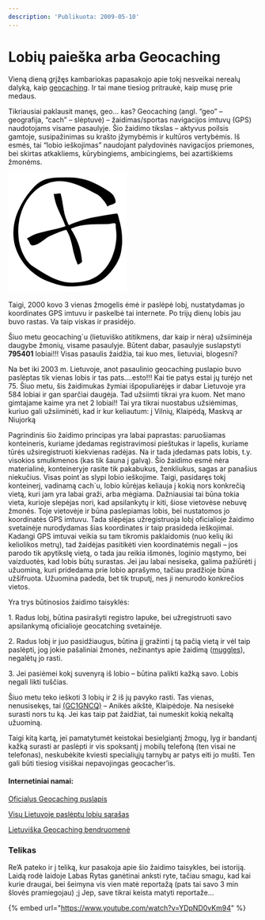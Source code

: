 ```yaml
---
description: 'Publikuota: 2009-05-10'
---
```


# Lobių paieška arba Geocaching

Vieną dieną grįžęs kambariokas papasakojo apie tokį nesveikai nerealų dalyką, kaip [geocaching](http://en.wikipedia.org/wiki/Geocaching). Ir tai mane tiesiog pritraukė, kaip musę prie medaus.

Tikriausiai paklausit manęs, geo… kas? Geocaching (angl. “geo” – geografija, “cach” – slėptuvė) – žaidimas/sportas navigacijos imtuvų (GPS) naudotojams visame pasaulyje. Šio žaidimo tikslas – aktyvus poilsis gamtoje, susipažinimas su krašto įžymybėmis ir kultūros vertybėmis. Iš esmės, tai “lobio ieškojimas” naudojant palydovinės navigacijos priemones, bei skirtas atkakliems, kūrybingiems, ambicingiems, bei azartiškiems žmonėms.

![](../../.gitbook/assets/600pxgeocachingsvg-thumb.png)

Taigi, 2000 kovo 3 vienas žmogelis ėmė ir paslėpė lobį, nustatydamas jo koordinates GPS imtuvu ir paskelbė tai internete. Po trijų dienų lobis jau buvo rastas. Va taip viskas ir prasidėjo.

Šiuo metu geocaching\`u (lietuviško atitikmens, dar kaip ir nėra) užsiiminėja daugybe žmonių, visame pasaulyje. Būtent dabar, pasaulyje suslapstyti **795401** lobiai!!! Visas pasaulis žaidžia, tai kuo mes, lietuviai, blogesni?

Na bet iki 2003 m. Lietuvoje, anot pasaulinio geocaching puslapio buvo paslėptas tik vienas lobis ir tas pats….esto!!! Kai tie patys estai jų turėjo net 75. Šiuo metu, šis žaidimukas žymiai išpopuliarėjęs ir dabar Lietuvoje yra 584 lobiai ir gan sparčiai daugėja. Tad užsiimti tikrai yra kuom. Net mano gimtajame kaime yra net 2 lobiai!! Tai yra tikrai nuostabus užsiėmimas, kuriuo gali užsiiminėti, kad ir kur keliautum: į Vilnių, Klaipėdą, Maskvą ar Niujorką

Pagrindinis šio žaidimo principas yra labai paprastas: paruošiamas konteineris, kuriame įdedamas registravimosi pieštukas ir lapelis, kuriame tūrės užsiregistruoti kiekvienas radėjas. Na ir tada įdedamas pats lobis, t.y. visokios smulkmenos (kas tik šauna į galvą). Šio žaidimo esmė nėra materialinė, konteineryje rasite tik pakabukus, ženkliukus, sagas ar panašius niekučius. Visas point\`as slypi lobio ieškojime. Taigi, pasidaręs tokį konteinerį, vadinamą cach\`u, lobio kūrėjas keliauja į kokią nors konkrečią vietą, kuri jam yra labai graži, arba mėgiama. Dažniausiai tai būna tokia vieta, kurioje slepėjas nori, kad apsilankytų ir kiti, šiose vietovėse nebuvę žmonės. Toje vietovėje ir būna paslepiamas lobis, bei nustatomos jo koordinatės GPS imtuvu. Tada slėpėjas užregistruoja lobį oficialioje žaidimo svetainėje nurodydamas šias koordinates ir taip prasideda ieškojimai. Kadangi GPS imtuvai veikia su tam tikromis paklaidomis (nuo kelių iki keliolikos metrų), tad žaidėjas pasitikėti vien koordinatėmis negali – jos parodo tik apytikslę vietą, o tada jau reikia išmonės, loginio mąstymo, bei vaizduotės, kad lobis būtų surastas. Jei jau labai nesiseka, galima pažiūrėti į užuominą, kuri pridedama prie lobio aprašymo, tačiau pradžioje būna užšifruota. Užuomina padeda, bet tik truputį, nes ji nenurodo konkrečios vietos.

Yra trys būtinosios žaidimo taisyklės:

1\. Radus lobį, būtina pasirašyti registro lapuke, bei užregistruoti savo apsilankymą oficialioje geocatching svetainėje.

2\. Radus lobį ir juo pasidžiaugus, būtina jį gražinti į tą pačią vietą ir vėl taip paslėpti, jog jokie pašaliniai žmonės, nežinantys apie žaidimą ([muggles](http://en.wikipedia.org/wiki/Muggle)), negalėtų jo rasti.

3\. Jei pasiėmei kokį suvenyrą iš lobio – būtina palikti kažką savo. Lobis negali likti tuščias.

Šiuo metu teko ieškoti 3 lobių ir 2 iš jų pavyko rasti. Tas vienas, nenusisekęs, tai [(GC1GNCQ)](http://www.geocaching.com/seek/cache\_details.aspx?guid=b348672d-4292-4762-a40b-0dc2ca636820) – Anikės aikštė, Klaipėdoje. Na nesisekė surasti nors tu ką. Jei kas taip pat žaidžiat, tai numeskit kokią nekaltą užuominą.

Taigi kitą kartą, jei pamatytumėt keistokai besielgiantį žmogų, lyg ir bandantį kažką surasti ar paslėpti ir vis spoksantį į mobilų telefoną (ten visai ne telefonas), neskubėkite kviesti specialiųjų tarnybų ar patys eiti jo mušti. Ten gali būti tiesiog visiškai nepavojingas geocacher’is.

#### Internetiniai namai:

[Oficialus Geocaching puslapis](http://www.geocaching.com)

[Visų Lietuvoje paslėptų lobių sąrašas](http://www.geocaching.com/seek/nearest.aspx?lat=55.169438\&lng=23.881275\&dist=100)

[Lietuviška Geocaching bendruomenė](http://www.geoforum.lt)

### Telikas

Re’A pateko ir į teliką, kur pasakoja apie šio žaidimo taisykles, bei istoriją. Laidą rodė laidoje Labas Rytas ganėtinai anksti ryte, tačiau smagu, kad kai kurie draugai, bei šeimyna vis vien matė reportažą (pats tai savo 3 min šlovės pramiegojau) ;j Jep, save tikrai keista matyti reportaže…

{% embed url="https://www.youtube.com/watch?v=YDpND0vKm94" %}

